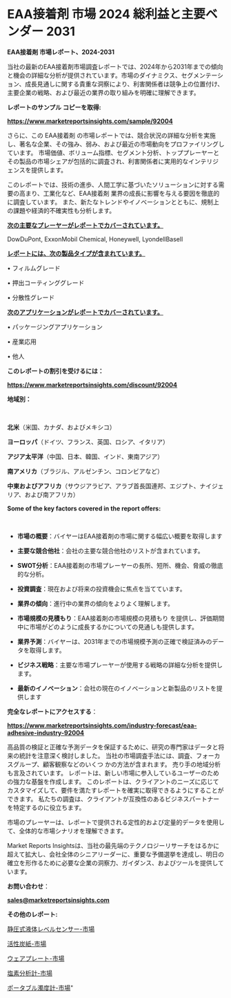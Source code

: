# EAA接着剤 市場 2024 総利益と主要ベンダー 2031

<strong>EAA接着剤 市場レポート、2024-2031</strong>

当社の最新のEAA接着剤市場調査レポートでは、2024年から2031年までの傾向と機会の詳細な分析が提供されています。市場のダイナミクス、セグメンテーション、成長見通しに関する貴重な洞察により、利害関係者は競争上の位置付け、主要企業の戦略、および最近の業界の取り組みを明確に理解できます。



<strong>レポートのサンプル コピーを取得:</strong> <a href=https://www.marketreportsinsights.com/sample/92004>

<strong><u>https://www.marketreportsinsights.com/sample/92004</u></strong></a>

さらに、この EAA接着剤 の市場レポートでは、競合状況の詳細な分析を実施し、著名な企業、その強み、弱み、および最近の市場動向をプロファイリングしています。 市場価値、ボリューム指標、セグメント分析、トッププレーヤーとその製品の市場シェアが包括的に調査され、利害関係者に実用的なインテリジェンスを提供します。

このレポートでは、技術の進歩、人間工学に基づいたソリューションに対する需要の高まり、工業化など、EAA接着剤 業界の成長に影響を与える要因を徹底的に調査しています。 また、新たなトレンドやイノベーションとともに、規制上の課題や経済的不確実性も分析します。



<strong><u>次の主要なプレーヤーがレポートでカバーされています。</u></strong>

DowDuPont, ExxonMobil Chemical, Honeywell, LyondellBasell



<strong><u><b>レポートには、次の製品タイプが含まれています。</b></u></strong>

• フィルムグレード

• 押出コーティンググレード

• 分散性グレード



<strong><u><b>次のアプリケーションがレポートでカバーされています。</b></u></strong>

• パッケージングアプリケーション

• 産業応用

• 他人



<strong><b>このレポートの割引を受けるには：</b></strong>

<a href=https://www.marketreportsinsights.com/discount/92004>

<strong><u>https://www.marketreportsinsights.com/discount/92004</u></strong></a>



<strong>地域別：</strong>

<strong> </strong>



<strong>北米</strong>（米国、カナダ、およびメキシコ）



<strong>ヨーロッパ</strong>（ドイツ、フランス、英国、ロシア、イタリア）



<strong>アジア太平洋</strong>（中国、日本、韓国、インド、東南アジア）



<strong>南アメリカ</strong>（ブラジル、アルゼンチン、コロンビアなど）



<strong>中東およびアフリカ</strong>（サウジアラビア、アラブ首長国連邦、エジプト、ナイジェリア、および南アフリカ）



<strong>Some of the key factors covered in the report offers:</strong>

<strong> </strong>
<ul>
  <li>

<strong>市場の概要</strong>：バイヤーはEAA接着剤の市場に関する幅広い概要を取得します</li>
  <li>

<strong>主要な競合他社</strong>：会社の主要な競合他社のリストが含まれています。</li>
  <li>

<strong>SWOT分析</strong>：EAA接着剤の市場プレーヤーの長所、短所、機会、脅威の徹底的な分析。</li>
  <li>

<strong>投資調査</strong>：現在および将来の投資機会に焦点を当てています。</li>
  <li>

<strong>業界の傾向</strong>：進行中の業界の傾向をよりよく理解します。</li>
  <li>

<strong>市場規模の見積もり</strong>：EAA接着剤の市場規模の見積もり を提供し、評価期間中に市場がどのように成長するかについての見通しも提供します。</li>
  <li>

<strong>業界予測</strong>：バイヤーは、2031年までの市場規模予測の正確で検証済みのデータを取得します。</li>
  <li>

<strong>ビジネス戦略</strong>：主要な市場プレーヤーが使用する戦略の詳細な分析を提供します。</li>
  <li>

<strong>最新のイノベーション</strong>：会社の現在のイノベーションと新製品のリストを提供します</li>
</ul>


<strong>完全なレポートにアクセスする</strong>：

<a href=https://www.marketreportsinsights.com/industry-forecast/eaa-adhesive-industry-92004>

<strong><u>https://www.marketreportsinsights.com/industry-forecast/eaa-adhesive-industry-92004</u></strong></a>

高品質の検証と正確な予測データを保証するために、研究の専門家はデータと将来の統計を注意深く検討しました。 当社の市場調査手法には、調査、フォーカスグループ、顧客観察などのいくつ かの方法が含まれます。 売り手の地域分析も言及されています。 レポートは、新しい市場に参入しているユーザーのための強力な基盤を作成します。 このレポートは、クライアントのニーズに応じてカスタマイズして、要件を満たすレポートを確実に取得できるようにすることができます。 私たちの調査は、クライアントが互換性のあるビジネスパートナーを特定するのに役立ちます。

市場のプレーヤーは、レポートで提供される定性的および定量的データを使用して、全体的な市場シナリオを理解できます。

Market Reports Insightsは、当社の最先端のテクノロジーリサーチをはるかに超えて拡大し、会社全体のシニアリーダーに、重要な予備選挙を達成し、明日の確立を形作るために必要な企業の洞察力、ガイダンス、およびツールを提供しています。



<strong><b>お問い合わせ</b></strong>：

<a href=mailto:sales@marketreportsinsights.com>

<strong><u>sales@marketreportsinsights.com</u></strong></a>



<strong>その他のレポート:</strong>

<a href=https://www.linkedin.com/pulse/静圧式液体レベルセンサー-市場-2023-収益と成長ドライバー-2030-wttnf/>静圧式液体レベルセンサー-市場</a>

<a href=https://www.linkedin.com/pulse/活性炭紙-市場-2023-総合分析と事業成長戦略-2030-data-dive-discoveries-24-analysis-geplf/>活性炭紙-市場</a>

<a href=https://www.linkedin.com/pulse/ウェアプレート-市場-2030-年までの需要に焦点を当てた-2023-年調査レポート-pr-news-hub-nzilc/>ウェアプレート-市場</a>

<a href=https://www.linkedin.com/pulse/塩素分析計-市場-2023-総合分析と事業成長戦略-2030-analytics-achievers-24-analysis-dy5af/>塩素分析計-市場</a>

<a href=https://www.linkedin.com/pulse/ポータブル濁度計-市場-2023-最新の-cagr-および成長分析-2030-bd8ef/>ポータブル濁度計-市場</a>"
